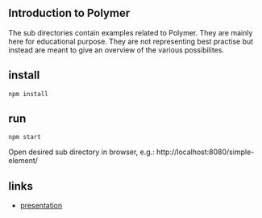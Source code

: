 Introduction to Polymer
--------------

The sub directories contain examples related to Polymer. They are mainly here for educational purpose.
They are not representing best practise but instead are meant to give an overview of the various possibilites.

install
-------
`npm install`

run
---
`npm start`

Open desired sub directory in browser, e.g.:
http://localhost:8080/simple-element/

links
-----
* [presentation](https://docs.google.com/presentation/d/1ONkkTKagZVORYXZgbtCHXlzuVf-vLhzzdjl_soAoLNA/pub?start=false&loop=false&delayms=3000)
